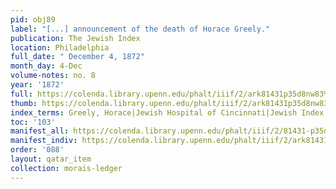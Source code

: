```yaml
---
pid: obj89
label: "[...] announcement of the death of Horace Greely."
publication: The Jewish Index
location: Philadelphia
full_date: " December 4, 1872"
month_day: 4-Dec
volume-notes: no. 8
year: '1872'
full: https://colenda.library.upenn.edu/phalt/iiif/2/ark81431p35d8nw83%2FSHA256E-s8471485--1fe7b03f904203e629c7352e4caa594488eaf45a63fc404f4138bd8b81298b52.jpeg/full/3500,/0/default.jpg
thumb: https://colenda.library.upenn.edu/phalt/iiif/2/ark81431p35d8nw83%2FSHA256E-s8471485--1fe7b03f904203e629c7352e4caa594488eaf45a63fc404f4138bd8b81298b52.jpeg/full/!200,200/0/default.jpg
index_terms: Greely, Horace|Jewish Hospital of Cincinnati|Jewish Index, The
toc: '103'
manifest_all: https://colenda.library.upenn.edu/phalt/iiif/2/81431-p35d8nw83/manifest
manifest_indiv: https://colenda.library.upenn.edu/phalt/iiif/2/ark81431p35d8nw83%2FSHA256E-s8471485--1fe7b03f904203e629c7352e4caa594488eaf45a63fc404f4138bd8b81298b52.jpeg
order: '088'
layout: qatar_item
collection: morais-ledger
---
```

